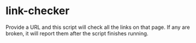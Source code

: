 # link-checker
Provide a URL and this script will check all the links on that page. If any are broken, it will report them after the script finishes running.
